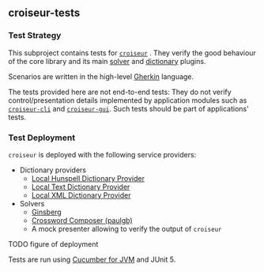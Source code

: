 <!--
SPDX-FileCopyrightText: 2023 Antoine Belvire
SPDX-License-Identifier: GPL-3.0-or-later
-->

## croiseur-tests

### Test Strategy

This subproject contains tests for [`croiseur`](../croiseur) . They verify the good behaviour of
the core library and its main [solver](../croiseur-solver) and [dictionary](../croiseur-dictionary)
plugins.

Scenarios are written in the high-level [Gherkin](https://cucumber.io/docs/gherkin/reference/)
language.

The tests provided here are not end-to-end tests: They do not verify control/presentation details
implemented by application modules such as [`croiseur-cli`](../croiseur-cli)
and [`croiseur-gui`](../croiseur-gui). Such tests should be part of applications' tests.

### Test Deployment

`croiseur` is deployed with the following service providers:

- Dictionary providers
  - [Local Hunspell Dictionary Provider](../croiseur-dictionary/croiseur-dictionary-hunspell-plugin)
  - [Local Text Dictionary Provider](../croiseur-dictionary/croiseur-dictionary-txt-plugin)
  - [Local XML Dictionary Provider](../croiseur-dictionary/croiseur-dictionary-xml-plugin)
- Solvers
  - [Ginsberg](../croiseur-solver/croiseur-solver-ginsberg-plugin)
  - [Crossword Composer (paulgb)](../croiseur-solver/croiseur-solver-paulgb-plugin)
  - A mock presenter allowing to verify the output of `croiseur`

TODO figure of deployment

Tests are run using [Cucumber for JVM](https://github.com/cucumber/cucumber-jvm) and JUnit 5.
